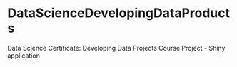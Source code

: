 # DataScienceDevelopingDataProducts
Data Science Certificate: Developing Data Projects Course Project - Shiny application
